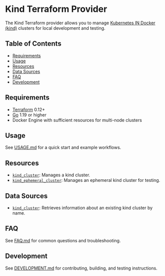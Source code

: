 # Kind Terraform Provider

The Kind Terraform provider allows you to manage [Kubernetes IN Docker (kind)](https://github.com/kubernetes-sigs/kind) clusters for local development and testing.

## Table of Contents

- [Requirements](#requirements)
- [Usage](#usage)
- [Resources](#resources)
- [Data Sources](#data-sources)
- [FAQ](FAQ.md)
- [Development](DEVELOPMENT.md)

## Requirements

- [Terraform](https://www.terraform.io/downloads.html) 0.12+
- [Go](https://golang.org/doc/install) 1.19 or higher
- Docker Engine with sufficient resources for multi-node clusters

## Usage

See [USAGE.md](USAGE.md) for a quick start and example workflows.

## Resources

- [`kind_cluster`](resources/cluster.md): Manages a kind cluster.
- [`kind_ephemeral_cluster`](resources/ephemeral_cluster.md): Manages an ephemeral kind cluster for testing.

## Data Sources

- [`kind_cluster`](resources/data_source_kind_cluster.md): Retrieves information about an existing kind cluster by name.

## FAQ

See [FAQ.md](FAQ.md) for common questions and troubleshooting.

## Development

See [DEVELOPMENT.md](DEVELOPMENT.md) for contributing, building, and testing instructions.
